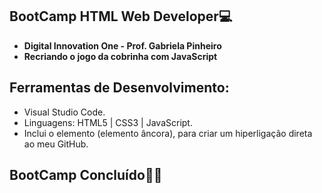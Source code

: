 ## BootCamp HTML Web Developer:computer:

- **Digital Innovation One  - Prof. Gabriela Pinheiro**
- **Recriando o jogo da cobrinha com JavaScript**



## Ferramentas de Desenvolvimento:

- Visual Studio Code.
- Linguagens: HTML5 | CSS3 | JavaScript.
- Inclui o elemento <a> (elemento âncora), para criar um hiperligação direta ao meu GitHub. 



## BootCamp Concluído:man_technologist:





